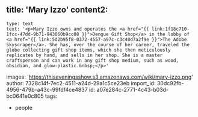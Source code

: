 title: 'Mary Izzo'
content2:
  -
    type: text
    text: '<p>Mary Izzo owns and operates the <a href="{{ link:1f18c710-1fcc-47dd-9b71-943060b9cc08 }}">Dengue Gift Shop</a> in the lobby of <a href="{{ link:5d2b95f8-0372-4557-a97c-c3c40d7a2f9e }}">The Adobe Skyscraper</a>. She has, over the course of her career, traveled the globe collecting gift shop items, which she then meticulously replicates by hand, and sells in her shop. She is a master craftsperson and can work in any gift shop medium, such as wood, obsidian, and glow-plastic.&nbsp;</p>'
images: 'https://thiseveningsshow.s3.amazonaws.com/wiki/mary-izzo.png'
author: 7328c14f-7ec2-4511-a24d-29a1c5ce23eb
import_id: 30dc92fb-4956-479b-a43c-99fdf4ce4837
id: a07e284c-2771-4c43-b03d-bc0641e0c805
tags:
  - people
